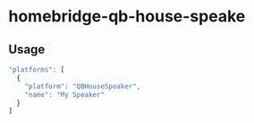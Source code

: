 # homebridge-qb-house-speake

## Usage

```js
"platforms": [
  {
    "platform": "QBHouseSpeaker",
    "name": "My Speaker"
  }
]
```
